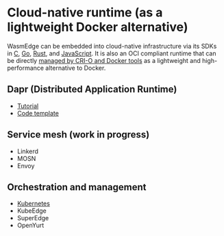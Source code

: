 # Cloud-native runtime (as a lightweight Docker alternative)

WasmEdge can be embedded into cloud-native infrastructure via its SDKs in [C](../../embed/c.md), [Go](../../embed/go.md), [Rust](../../embed/rust.md), and [JavaScript](../../embed/node.md). It is also an OCI compliant runtime that can be directly [managed by CRI-O and Docker tools](https://www.secondstate.io/articles/manage-webassembly-apps-in-wasmedge-using-docker-tools/) as a lightweight and high-performance alternative to Docker.

## Dapr (Distributed Application Runtime)

* [Tutorial](https://www.secondstate.io/articles/dapr-wasmedge-webassembly/)
* [Code template](https://github.com/second-state/dapr-wasm)

## Service mesh (work in progress)

* Linkerd
* MOSN
* Envoy

## Orchestration and management

* [Kubernetes](https://www.secondstate.io/articles/manage-webassembly-apps-in-wasmedge-using-docker-tools/)
* KubeEdge
* SuperEdge
* OpenYurt
